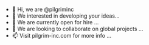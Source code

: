 - 👋 Hi, we are @pilgriminc
- 👀 We interested in developing your ideas...
- 🌱 We are currently open for hire ...
- 💞️ We are looking to collaborate on global projects ...
- 📫 Visit pilgrim-inc.com for more info ...

<!---
pilgriminc/pilgriminc is a ✨ special ✨ repository because its `README.md` (this file) appears on your GitHub profile.
You can click the Preview link to take a look at your changes.
--->
